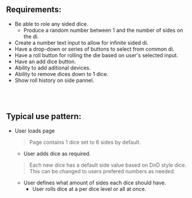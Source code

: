 
<h2>Requirements:</h2>

- Be able to role any sided dice.
    - Produce a random number between 1 and the number of sides on the di.
- Create a number text input to allow for infinite sided di.
- Have a drop-down or series of buttons to select from common di.
- Have a roll button for rolling the die based on user's selected input.
- Have an add dice button.
- Ability to add aditional devices.
- Ability to remove dices down to 1 dice.
- Show roll history on side pannel.

<br>
<br>

<h2>Typical use pattern:</h2>

- User loads page
    > Page contains 1 dice set to 6 sides by default.
    - User adds dice as required.
    > Each new dice has a default side value based on DnD style dice. This can be changed to users prefered numbers as needed.
    - User defines what amount of sides each dice should have.
        - User rolls dice at a per dice level or all at once.

